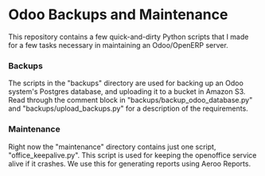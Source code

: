 
# Odoo Backups and Maintenance
This repository contains a few quick-and-dirty Python scripts that I made for a few tasks necessary in maintaining
an Odoo/OpenERP server. 

### Backups
The scripts in the "backups" directory are used for backing up an Odoo system's Postgres database, and uploading it
to a bucket in Amazon S3. Read through the comment block in "backups/backup_odoo_database.py" and "backups/upload_backups.py" for
a description of the requirements.

### Maintenance
Right now the "maintenance" directory contains just one script, "office_keepalive.py". This script is used for
keeping the openoffice service alive if it crashes. We use this for generating reports using Aeroo Reports.
